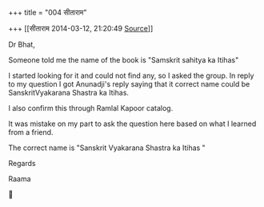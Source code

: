 +++
title = "004 सीताराम"

+++
[[सीताराम	2014-03-12, 21:20:49 [Source](https://groups.google.com/g/samskrita/c/bTc9kcIORNc)]]



Dr Bhat,

Someone told me the name of the book is "Samskrit sahitya ka Itihas"

I started looking for it and could not find any, so I asked the group. In reply to my question I got Anunadji's reply saying that it correct name could be SanskritVyakarana Shastra ka Itihas.

I also confirm this through Ramlal Kapoor catalog.



It was mistake on my part to ask the question here based on what I learned from a friend.



The correct name is "Sanskrit Vyakarana Shastra ka Itihas "



Regards

Raama



